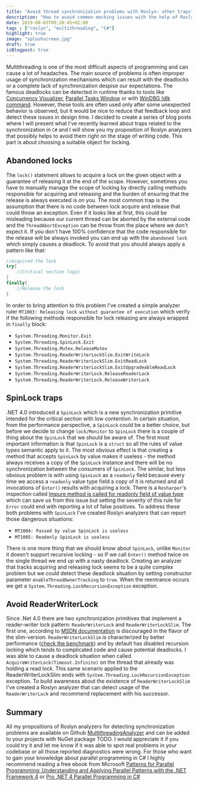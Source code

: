 ```yaml
---
title: "Avoid thread synchronization problems with Roslyn: other traps"
description: "How to avoid common mocking issues with the help of Roslyn."
date: 2019-08-03T00:20:45+02:00
tags : ["roslyn", "multithreading", "C#"]
highlight: true
image: "splashscreen.jpg"
draft: true
isBlogpost: true
---
```


Multithreading is one of the most difficult aspects of programming and can cause a lot of headaches. The main source of problems is often improper usage of synchronization mechanisms which can result with the deadlocks or a complete lack of synchronization despise our expectations. The famous deadlocks can be detected in runtime thanks to tools like [Concurrency Visualizer](https://docs.microsoft.com/en-US/visualstudio/profiling/concurrency-visualizer?view=vs-2019), [Parallel Tasks Window](https://docs.microsoft.com/en-us/visualstudio/debugger/walkthrough-debugging-a-parallel-application?view=vs-2019#using-the-parallel-tasks-window-and-the-tasks-view-of-the-parallel-stacks-window) or with [WinDBG !dlk command](https://blogs.msdn.microsoft.com/mohamedg/2010/01/28/how-to-debug-deadlocks-using-windbg/). However, these tools are often used only after some unexpected behavior is observed, but it would be nice to reduce that feedback loop and detect these issues in design time. I decided to create a series of blog posts where I will present what I've recently learned about traps related to the synchronization in `C#` and I will show you my proposition of Roslyn analyzers that possibly helps to avoid them right on the stage of writing code. This part is about choosing a suitable object for locking.


## Abandoned locks

The `lock()` statement allows to acquire a lock on the given object with a guarantee of releasing it at the end of the scope. However, sometimes you have to manually manage the scope of locking by directly calling methods responsible for acquiring and releasing and the burden of ensuring that the release is always executed is on you. The most common trap is the assumption that there is no code between lock acquire and release that could throw an exception. Even if it looks like at first, this could be misleading because our current thread can be aborted by the external code and the `ThreadAbortException` can be throw from the place where we don't expect it. If you don't have 100% confidence that the code responsible for the release will be always invoked you can end up with the `abandoned lock` which simply causes a deadlock. To avoid that you should always apply a pattern like that:

```csharp
//Acquired the lock
try{
    //Critical section logic
}
finally{
    //Release the lock
}
```

In order to bring attention to this problem I've created a simple analyzer ruler `MT1003: Releasing lock without guarantee of execution` which verify if the following methods responsible for lock releasing are always wrapped in `finally` block:

-  `System.Threading.Monitor.Exit`
-  `System.Threading.SpinLock.Exit`
-  `System.Threading.Mutex.ReleaseMutex`
-  `System.Threading.ReaderWriterLockSlim.ExitWriteLock`
-  `System.Threading.ReaderWriterLockSlim.ExitReadLock`
-  `System.Threading.ReaderWriterLockSlim.ExitUpgradeableReadLock`
-  `System.Threading.ReaderWriterLock.ReleaseReaderLock`
-  `System.Threading.ReaderWriterLock.ReleaseWriterLock`


## SpinLock traps
.NET 4.0 introduced a `SpinLock` which is a new synchronization primitive intended for the critical section with low contention. In certain situation, from the performance perspective, a `SpinLock` could be a better choice, but before we decide to change `lock/Monitor` to `SpinLock` there is a couple of thing about the `SpinLock` that we should be aware of. The first most important information is that `SpinLock` is a `struct` so all the rules of value types semantic apply to it. The most obvious effect is that creating a method that accepts `SpinLock` by value makes it useless - the method always receives a copy of the `SpinLock` instance and there will be no synchronization between the consumers of `SpinLock`. The similar, but less obvious problem is with using `SpinLock` as a `readonly` field because every time we access a `readonly` value type field a copy of it is returned and all invocations of `Enter()` results with acquiring a lock. There is a `Resharper`'s inspection called [Impure method is called for readonly field of value type](https://www.jetbrains.com/help/resharper/ImpureMethodCallOnReadonlyValueField.html) which can save us from this issue but setting the severity of this rule for `Error` could end with reporting a lot of false positives. To address these both problems with `SpinLock` I've created  Roslyn analyzers that can report those dangerous situations:

- `MT1004: Passed by value SpinLock is useless`
- `MT1005: Readonly SpinLock is useless`

There is one more thing that we should know about `SpinLock`, unlike `Monitor` it doesn't support recursive locking - so If we call `Enter()` method twice on the single thread we end up with a nasty deadlock. Creating an analyzer that tracks acquiring and releasing lock seems to be a quite complex problem but we could detect these deadlock situation by setting constructor parameter `enableThreadOwnerTracking` to `true`. When the reentrance occurs we get a `System.Threading.LockRecursionException` exception.

## Avoid ReaderWriterLock
Since .Net 4.0 there are two synchronization primitives that implement a reader-writer lock pattern: `ReaderWriterLock` and `ReaderWriterLockSlim`. The first one, according to [MSDN documentation](https://docs.microsoft.com/en-US/dotnet/api/system.threading.readerwriterlock?view=netframework-4.8#remarks) is discouraged in the flavor of the slim-version. `ReaderWriterLockSlim` is characterized by better performance ([check the benchmark](https://blogs.msdn.microsoft.com/pedram/2007/10/07/a-performance-comparison-of-readerwriterlockslim-with-readerwriterlock/)) and by default has disabled recursion locking which tends to complicated code and cause potential deadlocks. I was able to cause a deadlock situation when called `AcquireWriterLock(Timeout.Infinite)` on the thread that already was holding a read lock. This same scenario applied to the ReaderWriterLockSlim ends with `System.Threading.LockRecursionException` exception. To build awareness about the existence of `ReaderWriterLockSlim` I've created a Roslyn analyzer that can detect usage of the `ReaderWriterLock` and recommend replacement with his successor.


## Summary

All my propositions of Roslyn analyzers for detecting synchronization problems are available on Github [MultithreadingAnalyzer](https://github.com/smartanalyzers/MultithreadingAnalyzer) and can be added to your projects with NuGet package TODO. I would appreciate it if you could try it and let me know if it was able to spot real problems in your codebase or all those reported diagnostics were wrong. For those who want to gain your knowledge about parallel programming in C# I highly recommend reading a free ebook from Microsoft [Patterns for Parallel Programming: Understanding and Applying Parallel Patterns with the .NET Framework 4](https://www.microsoft.com/en-us/download/details.aspx?id=19222) or [Pro .NET 4 Parallel Programming in C# ](https://www.amazon.com/gp/product/1430229675/ref=as_li_tl?ie=UTF8&tag=asdqweasd-20&camp=1789&creative=9325&linkCode=as2&creativeASIN=1430229675&linkId=641bf019467347fd65bc13e232eff4d8)